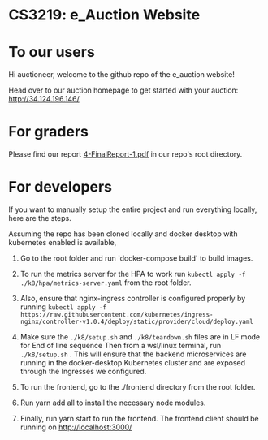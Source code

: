 # CS3219: e_Auction Website

# To our users

Hi auctioneer, welcome to the github repo of the e_auction website! 

Head over to our auction homepage to get started with your auction: http://34.124.196.146/

# For graders  

Please find our report [4-FinalReport-1.pdf](4-FinalReport-1.pdf) in our repo's root directory.

# For developers 

If you want to manually setup the entire project and run everything locally, here are the steps.

Assuming the repo has been cloned locally and docker desktop with kubernetes enabled is available, 

1. Go to the root folder and run 'docker-compose build' to build images. 
2. To run the metrics server for the HPA to work run `kubectl apply -f ./k8/hpa/metrics-server.yaml` from the root folder.
3. Also, ensure that nginx-ingress controller is configured properly by running `kubectl apply -f https://raw.githubusercontent.com/kubernetes/ingress-nginx/controller-v1.0.4/deploy/static/provider/cloud/deploy.yaml`


4. Make sure the `./k8/setup.sh` and `./k8/teardown.sh` files are in LF mode for End of line sequence
Then from a wsl/linux terminal, run `./k8/setup.sh` . This will ensure that the backend microservices are running in the docker-desktop Kubernetes cluster and are exposed through the Ingresses we configured.
5. To run the frontend, go to the ./frontend directory from the root folder.
6. Run yarn add all to install the necessary node modules.
7. Finally, run yarn start to run the frontend. The frontend client should be running on [http://localhost:3000/](http://localhost:3000/)


